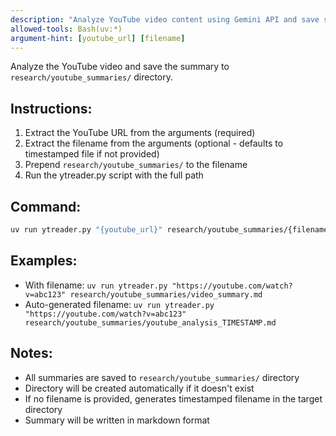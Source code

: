 ```yaml
---
description: "Analyze YouTube video content using Gemini API and save summary to research/youtube_summaries/"
allowed-tools: Bash(uv:*)
argument-hint: [youtube_url] [filename]
---
```


Analyze the YouTube video and save the summary to `research/youtube_summaries/` directory.

## Instructions:
1. Extract the YouTube URL from the arguments (required)
2. Extract the filename from the arguments (optional - defaults to timestamped file if not provided)
3. Prepend `research/youtube_summaries/` to the filename
4. Run the ytreader.py script with the full path

## Command:
```bash
uv run ytreader.py "{youtube_url}" research/youtube_summaries/{filename}
```

## Examples:
- With filename: `uv run ytreader.py "https://youtube.com/watch?v=abc123" research/youtube_summaries/video_summary.md`
- Auto-generated filename: `uv run ytreader.py "https://youtube.com/watch?v=abc123" research/youtube_summaries/youtube_analysis_TIMESTAMP.md`

## Notes:
- All summaries are saved to `research/youtube_summaries/` directory
- Directory will be created automatically if it doesn't exist
- If no filename is provided, generates timestamped filename in the target directory
- Summary will be written in markdown format
